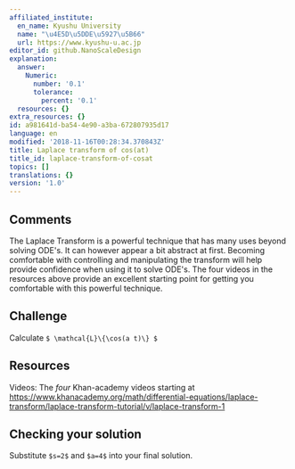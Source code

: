 ```yaml
---
affiliated_institute:
  en_name: Kyushu University
  name: "\u4E5D\u5DDE\u5927\u5B66"
  url: https://www.kyushu-u.ac.jp
editor_id: github.NanoScaleDesign
explanation:
  answer:
    Numeric:
      number: '0.1'
      tolerance:
        percent: '0.1'
  resources: {}
extra_resources: {}
id: a981641d-ba54-4e90-a3ba-672807935d17
language: en
modified: '2018-11-16T00:28:34.370843Z'
title: Laplace transform of cos(at)
title_id: laplace-transform-of-cosat
topics: []
translations: {}
version: '1.0'
---
```


## Comments
The Laplace Transform is a powerful technique that has many uses beyond solving ODE's. It can however appear a bit abstract at first. Becoming comfortable with controlling and manipulating the transform will help provide confidence when using it to solve ODE's. The four videos in the resources above provide an excellent starting point for getting you comfortable with this powerful technique.

## Challenge
Calculate `$ \mathcal{L}\{\cos(a t)\} $`

## Resources
Videos: The *four* Khan-academy videos starting at https://www.khanacademy.org/math/differential-equations/laplace-transform/laplace-transform-tutorial/v/laplace-transform-1

## Checking your solution
Substitute `$s=2$` and `$a=4$` into your final solution.
